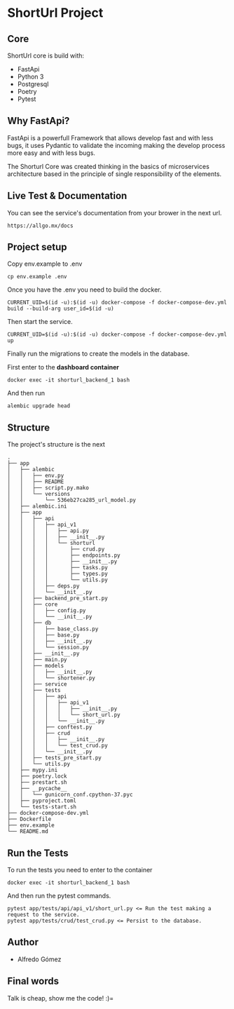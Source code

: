 # ShortUrl Project

## Core

ShortUrl core is build with:

- FastApi
- Python 3
- Postgresql
- Poetry
- Pytest


## Why FastApi?

FastApi is a powerfull Framework that allows develop fast and with less bugs, it uses Pydantic to validate the incoming making the develop process more easy and with less bugs.

The Shorturl Core was created thinking in the basics of microservices architecture based in the principle of single responsibility of the elements.


## Live Test & Documentation

You can see the service's documentation from your brower in the next url.

```
https://allgo.mx/docs
```


## Project setup

Copy env.example to .env

```
cp env.example .env
```

Once you have the .env you need to build the docker.
```
CURRENT_UID=$(id -u):$(id -u) docker-compose -f docker-compose-dev.yml build --build-arg user_id=$(id -u)
```

Then start the service.
```
CURRENT_UID=$(id -u):$(id -u) docker-compose -f docker-compose-dev.yml up
```

Finally run the migrations to create the models in the database.

First enter to the **dashboard container**
```
docker exec -it shorturl_backend_1 bash
```

And then run
```
alembic upgrade head
```
## Structure
The project's structure is the next

```
.
├── app
│   ├── alembic
│   │   ├── env.py
│   │   ├── README
│   │   ├── script.py.mako
│   │   └── versions
│   │       └── 536eb27ca285_url_model.py
│   ├── alembic.ini
│   ├── app
│   │   ├── api
│   │   │   ├── api_v1
│   │   │   │   ├── api.py
│   │   │   │   ├── __init__.py
│   │   │   │   └── shorturl
│   │   │   │       ├── crud.py
│   │   │   │       ├── endpoints.py
│   │   │   │       ├── __init__.py
│   │   │   │       ├── tasks.py
│   │   │   │       ├── types.py
│   │   │   │       └── utils.py
│   │   │   ├── deps.py
│   │   │   └── __init__.py
│   │   ├── backend_pre_start.py
│   │   ├── core
│   │   │   ├── config.py
│   │   │   └── __init__.py
│   │   ├── db
│   │   │   ├── base_class.py
│   │   │   ├── base.py
│   │   │   ├── __init__.py
│   │   │   └── session.py
│   │   ├── __init__.py
│   │   ├── main.py
│   │   ├── models
│   │   │   ├── __init__.py
│   │   │   └── shortener.py
│   │   ├── service
│   │   ├── tests
│   │   │   ├── api
│   │   │   │   ├── api_v1
│   │   │   │   │   ├── __init__.py
│   │   │   │   │   └── short_url.py
│   │   │   │   └── __init__.py
│   │   │   ├── conftest.py
│   │   │   ├── crud
│   │   │   │   ├── __init__.py
│   │   │   │   └── test_crud.py
│   │   │   └── __init__.py
│   │   ├── tests_pre_start.py
│   │   └── utils.py
│   ├── mypy.ini
│   ├── poetry.lock
│   ├── prestart.sh
│   ├── __pycache__
│   │   └── gunicorn_conf.cpython-37.pyc
│   ├── pyproject.toml
│   └── tests-start.sh
├── docker-compose-dev.yml
├── Dockerfile
├── env.example
└── README.md

```
## Run the Tests

To run the tests you need to enter to the container

```
docker exec -it shorturl_backend_1 bash
```

And then run the pytest commands.

```
pytest app/tests/api/api_v1/short_url.py <= Run the test making a request to the service.
pytest app/tests/crud/test_crud.py <= Persist to the database.
```

## Author

- Alfredo Gómez 

## Final words

Talk is cheap, show me the code! :)=
